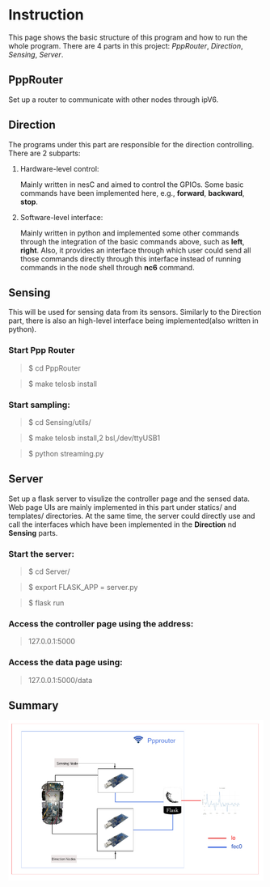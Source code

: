 # Instruction
This page shows the basic structure of this program and how to run the whole program. There are 4 parts in this project: *PppRouter*, *Direction*, *Sensing*, *Server*.

## PppRouter
Set up a router to communicate with other nodes through ipV6.

## Direction
The programs under this part are responsible for the direction controlling. There are 2 subparts:
1. Hardware-level control:

   Mainly written in nesC and aimed to control the GPIOs. Some basic commands have been implemented here, e.g., **forward**, **backward**, **stop**.
2. Software-level interface:

   Mainly written in python and implemented some other commands through the integration of the basic commands above, such as **left**, **right**. Also, it provides an interface through which user could send all those commands directly through this interface instead of running commands in the node shell through **nc6** command.

## Sensing
This will be used for sensing data from its sensors. Similarly to the Direction part, there is also an high-level interface being implemented(also written in python).

### Start Ppp Router
> $ cd PppRouter

> $ make telosb install

### Start sampling:
> $ cd Sensing/utils/

> $ make telosb install,2 bsl,/dev/ttyUSB1

> $ python streaming.py


## Server
Set up a flask server to visulize the controller page and the sensed data. Web page UIs are mainly implemented in this part under statics/ and templates/ directories. At the same time, the server could directly use and call the interfaces which have been implemented in the **Direction** nd **Sensing** parts. 
### Start the server:
> $ cd Server/

> $ export FLASK_APP = server.py

> $ flask run

### Access the controller page using the address:
> 127.0.0.1:5000

### Access the data page using:
> 127.0.0.1:5000/data

## Summary
![alt tag](./blockdiagram.jpg)

